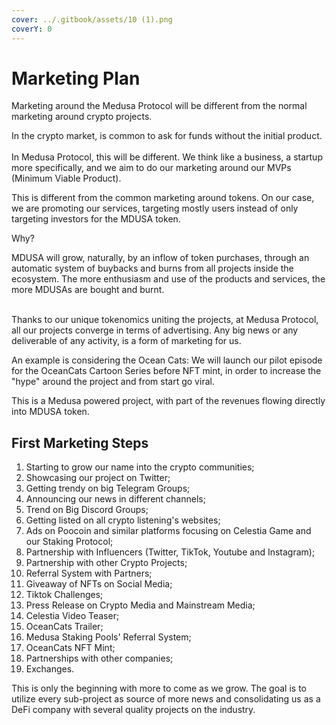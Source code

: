 ```yaml
---
cover: ../.gitbook/assets/10 (1).png
coverY: 0
---
```


# Marketing Plan

Marketing around the Medusa Protocol will be different from the normal marketing around crypto projects.&#x20;

In the crypto market, is common to ask for funds without the initial product. \
\
In Medusa Protocol, this will be different. We think like a business, a startup more specifically, and we aim to do our marketing around our MVPs (Minimum Viable Product).

This is different from the common marketing around tokens. On our case, we are promoting our services, targeting mostly users instead of only targeting investors for the MDUSA token.

Why?&#x20;

MDUSA will grow, naturally, by an inflow of token purchases, through an automatic system of buybacks and burns from all projects inside the ecosystem. The more enthusiasm and use of the products and services, the more MDUSAs are bought and burnt.&#x20;

\
Thanks to our unique tokenomics uniting the projects, at Medusa Protocol, all our projects converge in terms of advertising. Any big news or any deliverable of any activity, is a form of marketing for us.

An example is considering the Ocean Cats: We will launch our pilot episode for the OceanCats Cartoon Series before NFT mint, in order to increase the "hype" around the project and from start go viral.

This is a Medusa powered project, with part of the revenues flowing directly into MDUSA token.

## First Marketing Steps

1. Starting to grow our name into the crypto communities;&#x20;
2. Showcasing our project on Twitter;
3. Getting trendy on big Telegram Groups;
4. Announcing our news in different channels;&#x20;
5. Trend on Big Discord Groups;
6. Getting listed on all crypto listening's websites;
7. Ads on Poocoin and similar platforms focusing on Celestia Game and our Staking Protocol;
8. Partnership with Influencers (Twitter, TikTok, Youtube and Instagram);
9. Partnership with other Crypto Projects;
10. Referral System with Partners;
11. Giveaway of NFTs on Social Media;
12. Tiktok Challenges;
13. Press Release on Crypto Media and Mainstream Media;
14. Celestia Video Teaser;
15. OceanCats Trailer;
16. Medusa Staking Pools' Referral System;
17. OceanCats NFT Mint;
18. Partnerships with other companies;
19. Exchanges.



This is only the beginning with more to come as we grow. The goal is to utilize every sub-project as source of more news and consolidating us as a DeFi company with several quality projects on the industry.&#x20;
